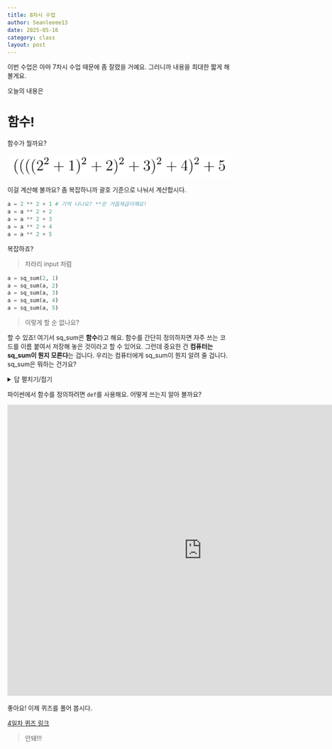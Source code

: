 ```yaml
---
title: 8차시 수업
author: Seanleeee13
date: 2025-05-16
category: class
layout: post
---
```


이번 수업은 아마 7차시 수업 때문에 좀 잘렸을 거예요. 그러니까 내용을 최대한 짧게 해 볼게요.

오늘의 내용은

# 함수!

함수가 뭘까요?

![](/assets/gitbook/images/class/func_2_1.png)

이걸 계산해 볼까요? 좀 복잡하니까 괄호 기준으로 나눠서 계산합시다.

```python
a = 2 ** 2 + 1 # 기억 나나요? **은 거듭제곱이예요!
a = a ** 2 + 2
a = a ** 2 + 3
a = a ** 2 + 4
a = a ** 2 + 5
```

복잡하죠?

> 차라리 input 처럼

```python
a = sq_sum(2, 1)
a = sq_sum(a, 2)
a = sq_sum(a, 3)
a = sq_sum(a, 4)
a = sq_sum(a, 5)
```

> 이렇게 할 순 없나요?

할 수 있죠! 여기서 sq_sum은 **함수**라고 해요. 함수를 간단히 정의하자면 자주 쓰는 코드를 이름 붙여서 저장해 놓은 것이라고 할 수 있어요. 그런데 중요한 건 **컴퓨터는 sq_sum이 뭔지 모른다**는 겁니다. 우리는 컴퓨터에게 sq_sum이 뭔지 알려 줄 겁니다. sq_sum은 뭐하는 건가요?

<details>
<summary>답 펼치기/접기</summary>
<blockquote>sq_sum(a, b)을 계산하면 a ** 2 + b가 나와요!</blockquote>
</details>

파이썬에서 함수를 정의하려면 `def`를 사용해요. 어떻게 쓰는지 알아 볼까요?

<iframe width="875" height="656" src="https://www.youtube.com/embed/bAnXBONcICE" title="8차시 함수" frameborder="0" allow="accelerometer; autoplay; clipboard-write; encrypted-media; gyroscope; picture-in-picture; web-share" referrerpolicy="strict-origin-when-cross-origin" allowfullscreen></iframe>

좋아요! 이제 퀴즈를 풀어 봅시다.

[4일차 퀴즈 링크](https://docs.google.com/forms/d/e/1FAIpQLSebBjbAJTQRSz3vuxOj_vvGtADDOB_OV--szrHqZvoOSmHnmg/viewform?usp=dialog)

> 안돼!!!
